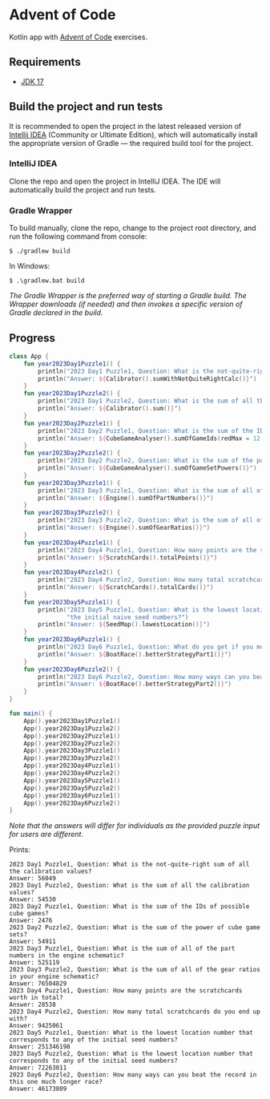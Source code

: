 # Advent of Code
Kotlin app with [Advent of Code](https://adventofcode.com/) exercises.

## Requirements
* [JDK 17](https://www.oracle.com/java/technologies/javase/jdk17-archive-downloads.html)

## Build the project and run tests
It is recommended to open the project in the latest released version of
[Intellij IDEA](https://www.jetbrains.com/idea/download) (Community or Ultimate Edition), which will
automatically install the appropriate version of Gradle — the required build tool for the project.

### IntelliJ IDEA
Clone the repo and open the project in IntelliJ IDEA. The IDE will automatically build the project
and run tests.

### Gradle Wrapper
To build manually, clone the repo, change to the project root directory, and run the following command from console:
```
$ ./gradlew build
```
In Windows:
```
$ .\gradlew.bat build
```
_The Gradle Wrapper is the preferred way of starting a Gradle build. The Wrapper downloads (if needed) and then
invokes a specific version of Gradle declared in the build._

## Progress
```kotlin
class App {
    fun year2023Day1Puzzle1() {
        println("2023 Day1 Puzzle1, Question: What is the not-quite-right sum of all the calibration values?")
        println("Answer: ${Calibrator().sumWithNotQuiteRightCalc()}")
    }
    fun year2023Day1Puzzle2() {
        println("2023 Day1 Puzzle2, Question: What is the sum of all the calibration values?")
        println("Answer: ${Calibrator().sum()}")
    }
    fun year2023Day2Puzzle1() {
        println("2023 Day2 Puzzle1, Question: What is the sum of the IDs of possible cube games?")
        println("Answer: ${CubeGameAnalyser().sumOfGameIds(redMax = 12, greenMax = 13, blueMax = 14)}")
    }
    fun year2023Day2Puzzle2() {
        println("2023 Day2 Puzzle2, Question: What is the sum of the power of cube game sets?")
        println("Answer: ${CubeGameAnalyser().sumOfGameSetPowers()}")
    }
    fun year2023Day3Puzzle1() {
        println("2023 Day3 Puzzle1, Question: What is the sum of all of the part numbers in the engine schematic?")
        println("Answer: ${Engine().sumOfPartNumbers()}")
    }
    fun year2023Day3Puzzle2() {
        println("2023 Day3 Puzzle2, Question: What is the sum of all of the gear ratios in your engine schematic?")
        println("Answer: ${Engine().sumOfGearRatios()}")
    }
    fun year2023Day4Puzzle1() {
        println("2023 Day4 Puzzle1, Question: How many points are the scratchcards worth in total?")
        println("Answer: ${ScratchCards().totalPoints()}")
    }
    fun year2023Day4Puzzle2() {
        println("2023 Day4 Puzzle2, Question: How many total scratchcards do you end up with?")
        println("Answer: ${ScratchCards().totalCards()}")
    }
    fun year2023Day5Puzzle1() {
        println("2023 Day5 Puzzle1, Question: What is the lowest location number that corresponds to any of " +
                "the initial naive seed numbers?")
        println("Answer: ${SeedMap().lowestLocation()}")
    }
    fun year2023Day6Puzzle1() {
        println("2023 Day6 Puzzle1, Question: What do you get if you multiply these numbers together?")
        println("Answer: ${BoatRace().betterStrategyPart1()}")
    }
    fun year2023Day6Puzzle2() {
        println("2023 Day6 Puzzle2, Question: How many ways can you beat the record in this one much longer race?")
        println("Answer: ${BoatRace().betterStrategyPart2()}")
    }
}

fun main() {
    App().year2023Day1Puzzle1()
    App().year2023Day1Puzzle2()
    App().year2023Day2Puzzle1()
    App().year2023Day2Puzzle2()
    App().year2023Day3Puzzle1()
    App().year2023Day3Puzzle2()
    App().year2023Day4Puzzle1()
    App().year2023Day4Puzzle2()
    App().year2023Day5Puzzle1()
    App().year2023Day5Puzzle2()
    App().year2023Day6Puzzle1()
    App().year2023Day6Puzzle2()
}
```
_Note that the answers will differ for individuals as the provided puzzle input for users are different._

Prints:
```
2023 Day1 Puzzle1, Question: What is the not-quite-right sum of all the calibration values?
Answer: 56049
2023 Day1 Puzzle2, Question: What is the sum of all the calibration values?
Answer: 54530
2023 Day2 Puzzle1, Question: What is the sum of the IDs of possible cube games?
Answer: 2476
2023 Day2 Puzzle2, Question: What is the sum of the power of cube game sets?
Answer: 54911
2023 Day3 Puzzle1, Question: What is the sum of all of the part numbers in the engine schematic?
Answer: 525119
2023 Day3 Puzzle2, Question: What is the sum of all of the gear ratios in your engine schematic?
Answer: 76504829
2023 Day4 Puzzle1, Question: How many points are the scratchcards worth in total?
Answer: 28538
2023 Day4 Puzzle2, Question: How many total scratchcards do you end up with?
Answer: 9425061
2023 Day5 Puzzle1, Question: What is the lowest location number that corresponds to any of the initial seed numbers?
Answer: 251346198
2023 Day5 Puzzle2, Question: What is the lowest location number that corresponds to any of the initial seed numbers?
Answer: 72263011
2023 Day6 Puzzle2, Question: How many ways can you beat the record in this one much longer race?
Answer: 46173809
```